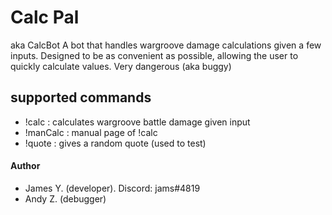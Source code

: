 # Calc Pal
aka CalcBot
A bot that handles wargroove damage calculations given a few inputs. 
Designed to be as convenient as possible, allowing the user to quickly calculate values.
Very dangerous (aka buggy)

## supported commands
- !calc : calculates wargroove battle damage given input
- !manCalc : manual page of !calc
- !quote : gives a random quote (used to test)

#### Author
* James Y. (developer). Discord: jams#4819
* Andy Z. (debugger)
